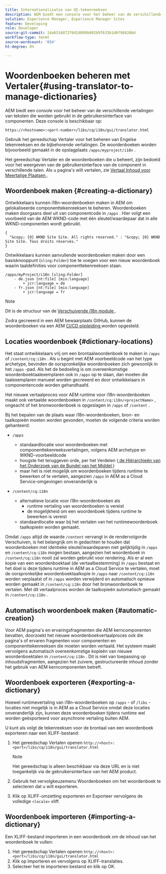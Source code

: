 ```yaml
---
title: Internationalisatie van UI-tekenreeksen
description: AEM biedt een console voor het beheer van de verschillende vertalingen van teksten die worden gebruikt in de gebruikersinterface van componenten.
solution: Experience Manager, Experience Manager Sites
feature: Developing
role: Developer
source-git-commit: 14a6516872f842d099b902b9f633b1d6f984266d
workflow-type: tm+mt
source-wordcount: '654'
ht-degree: 0%

---
```



# Woordenboeken beheren met Vertaler{#using-translator-to-manage-dictionaries}

AEM biedt een console voor het beheer van de verschillende vertalingen van teksten die worden gebruikt in de gebruikersinterface van componenten. Deze console is beschikbaar op:

`https://<hostname>:<port-number>/libs/cq/i18n/gui/translator.html`

Gebruik het gereedschap Vertaler voor het beheren van Engelse tekenreeksen en de bijbehorende vertalingen. De woordenboeken worden bijvoorbeeld gemaakt in de opslagplaats `/apps/myproject/i18n` .

Het gereedschap Vertaler en de woordenboeken die u beheert, zijn bedoeld voor het weergeven van de gebruikersinterface van de component in verschillende talen. Als u pagina&#39;s wilt vertalen, zie [ Vertaal Inhoud voor Meertalige Plaatsen ](/help/sites-cloud/administering/translation/overview.md).

## Woordenboek maken {#creating-a-dictionary}

Ontwikkelaars kunnen i18n-woordenboeken maken in AEM om gelokaliseerde componenttekenreeksen te beheren. Woordenboeken maken doorgaans deel uit van componentcode in `/apps` . Hier volgt een voorbeeld van de AEM WKND-code met één sleutel/waardepaar dat in alle WKND-componenten wordt gebruikt.

```
{
  "&copy; {0} WKND Site Site. All rights reserved." : "&copy; {0} WKND Site Site. Tous droits réservés."
}
```

Ontwikkelaars kunnen aanvullende woordenboeken maken door een basisknooppunt (`sling:Folder`) toe te voegen voor een nieuw woordenboek waarin taaldefinities voor componenttekenreeksen staan.

```shell
/apps/myProject/i18n [sling:Folder]
    - de.json [nt:file] [mix:language]
        + jcr:language = de
    - fr.json [nt:file] [mix:language]
        + jcr:language = fr
```

>[!NOTE]
>
>Dit is de structuur van de [ Verschuivende i18n module ](https://sling.apache.org/site/internationalization-support.html).

Zodra gecreeerd in een AEM bewaarplaats GitHub, kunnen de woordenboeken via een AEM [ CI/CD pijpleiding ](/help/implementing/cloud-manager/configuring-pipelines/introduction-ci-cd-pipelines.md) worden opgesteld.

## Locaties woordenboek {#dictionary-locations}

Het staat ontwikkelaars vrij om een brontaalwoordenboek te maken in `/apps` of `/content/cq:i18n` . Als u begint met AEM voorbeeldcode van het type archetype, bevinden de oorspronkelijke woordenboeken zich gewoonlijk in het `/apps` -pad. Als het de bedoeling is om overeenkomstige woordenboektaalexemplaren ook in `/apps` op te slaan, dan moeten die taalexemplaren manueel worden gecreeerd en door ontwikkelaars in componentencode worden gehandhaafd.

Het nieuwe vertaalproces voor AEM runtime voor i18n-woordenboeken maakt ook vertaalde woordenboeken in `/content/cq:i18n/<projectName>` , ongeacht of het bronwoordenboek is opgeslagen in `/apps` of `/content` .

Bij het bepalen van de plaats waar i18n-woordenboeken, bron- en taalkopieën moeten worden gevonden, moeten de volgende criteria worden gehanteerd:

* `/apps`
   * standaardlocatie voor woordenboeken met componenttekenreeksvertalingen, volgens AEM archetype en WKND-voorbeeldcode
   * hoogste het teruggeven orde, per het Verdelen ([ de Hiërarchieën van het Onderzoek van de Bundel van het Middel ](https://sling.apache.org/documentation/bundles/internationalization-support-i18n.html#resourcebundle-hierarchies))
   * maar het is niet mogelijk om woordenboeken tijdens runtime te bewerken of te vertalen, aangezien `/apps` in AEM as a Cloud Service-omgevingen onveranderlijk is

* `/content/cq:i18n`
   * alternatieve locatie voor i18n-woordenboeken als
      * runtime vertaling van woordenboeken is vereist
      * de mogelijkheid om een woordenboek tijdens runtime te bewerken is vereist
   * standaardlocatie waar bij het vertalen van het runtimewoordenboek taalkopieën worden gemaakt.

Omdat `/apps` altijd de waarde `/content` vervangt in de rendervolgorde Verschuiven, is het belangrijk om in gedachten te houden dat woordenboeken met identieke sleutel/waardeparen niet gelijktijdig in `/apps` en `/content/cq:i18n` mogen bestaan, aangezien het woordenboek in `/content/cq:i18n` nooit zal worden gebruikt voor rendering. Als er al een kopie van een woordenboektaal (de vertaalbestemming) in `/apps` bestaat en het doel is deze tijdens runtime in AEM as a Cloud Service te vertalen, moet de oorspronkelijke woordenboektaalkopie in `/apps` naar `/content/cq:i18n` worden verplaatst of in `/apps` worden verwijderd en automatisch opnieuw worden gemaakt in `/content/cq:i18n` door het bronwoordenboek te vertalen. Met dit vertaalproces worden de taalkopieën automatisch gemaakt in `/content/cq:i18n` .

## Automatisch woordenboek maken {#automatic-creation}

Voor AEM pagina&#39;s en ervaringsfragmenten die AEM kerncomponenten bevatten, doorzoekt het nieuwe woordenboekvertaalproces ook die pagina&#39;s of ervaren fragmenten voor componenten en componenttekenreeksen die moeten worden vertaald. Het systeem maakt vervolgens automatisch overeenkomstige kopieën van nieuwe woordenboektalen in `/content/cq:i18n` . Dit is niet van toepassing op inhoudsfragmenten, aangezien het zuivere, gestructureerde inhoud zonder het gebruik van AEM kerncomponenten betreft.

## Woordenboek exporteren {#exporting-a-dictionary}

Hoewel runtimevertaling van i18n-woordenboeken op `/apps` - of `/libs` -locaties niet mogelijk is in AEM as a Cloud Service omdat deze locaties onveranderlijk zijn, kunnen deze woordenboeken tijdens runtime wel worden geëxporteerd voor asynchrone vertaling buiten AEM.

U kunt als volgt de tekenreeksen voor de brontaal van een woordenboek exporteren naar een XLIFF-bestand:

1. Het gereedschap Vertalen openen `http://<host>:<port>/libs/cq/i18n/gui/translator.html`

   >[!NOTE]
   >
   >Het gereedschap is alleen beschikbaar via deze URL en is niet toegankelijk via de gebruikersinterface van het AEM product.

1. Gebruik het vervolgkeuzemenu Woordenboeken om het woordenboek te selecteren dat u wilt exporteren.
1. Klik op XLIFF-omzetting exporteren en Exporteer vervolgens de volledige `<locale>` xliff.

## Woordenboek importeren {#importing-a-dictionary}

Een XLIFF-bestand importeren in een woordenboek om de inhoud van het woordenboek te vullen:

1. Het gereedschap Vertalen openen `http://<host>:<port>/libs/cq/i18n/gui/translator.html`
1. Klik op Importeren en vervolgens op XLIFF-translaties.
1. Selecteer het te importeren bestand en klik op OK.
